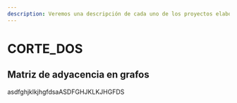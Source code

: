 ```yaml
---
description: Veremos una descripción de cada uno de los proyectos elaborados
---
```


# CORTE\_DOS

## Matriz de adyacencia en grafos  

asdfghjklkjhgfdsaASDFGHJKLKJHGFDS



